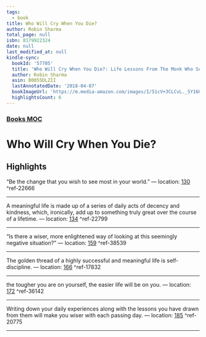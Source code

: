 ```yaml
---
tags:
  - book
title: Who Will Cry When You Die?
author: Robin Sharma
total_page: null
isbn: 8179922324
date: null
last_modified_at: null
kindle-sync:
  bookId: '57705'
  title: 'Who Will Cry When You Die?: Life Lessons From The Monk Who Sold His Ferrari'
  author: Robin Sharma
  asin: B0055DLZII
  lastAnnotatedDate: '2018-04-07'
  bookImageUrl: 'https://m.media-amazon.com/images/I/51cV+3CLCvL._SY160.jpg'
  highlightsCount: 6
---
```


### [Books MOC](Books%20MOC.md)

# Who Will Cry When You Die?

## Highlights
“Be the change that you wish to see most in your world.” — location: [130](kindle://book?action=open&asin=B0055DLZII&location=130) ^ref-22666

---
A meaningful life is made up of a series of daily acts of decency and kindness, which, ironically, add up to something truly great over the course of a lifetime. — location: [134](kindle://book?action=open&asin=B0055DLZII&location=134) ^ref-22799

---
“Is there a wiser, more enlightened way of looking at this seemingly negative situation?” — location: [159](kindle://book?action=open&asin=B0055DLZII&location=159) ^ref-38539

---
The golden thread of a highly successful and meaningful life is self-discipline. — location: [166](kindle://book?action=open&asin=B0055DLZII&location=166) ^ref-17832

---
the tougher you are on yourself, the easier life will be on you. — location: [172](kindle://book?action=open&asin=B0055DLZII&location=172) ^ref-36142

---
Writing down your daily experiences along with the lessons you have drawn from them will make you wiser with each passing day. — location: [185](kindle://book?action=open&asin=B0055DLZII&location=185) ^ref-20775

---
